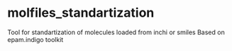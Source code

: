 # molfiles_standartization
Tool for standartization of molecules loaded from inchi or smiles
Based on epam.indigo toolkit
